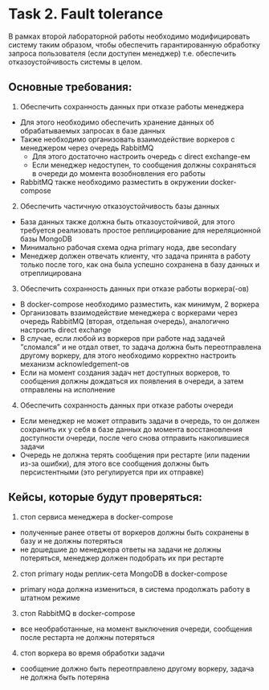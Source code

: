 # Task 2.  Fault tolerance
В рамках второй лабораторной работы необходимо модифицировать систему таким образом, чтобы обеспечить гарантированную обработку запроса пользователя (если доступен менеджер) т.е. обеспечить отказоустойчивость системы в целом.

## Основные требования:
1. Обеспечить сохранность данных при отказе работы менеджера
* Для этого необходимо обеспечить хранение данных об обрабатываемых запросах в базе данных
* Также необходимо организовать взаимодействие воркеров с менеджером через очередь RabbitMQ
    + Для этого достаточно настроить очередь с direct exchange-ем
    + Если менеджер недоступен, то сообщения должны сохраняться в очереди до момента возобновления его работы
* RabbitMQ также необходимо разместить в окружении docker-compose
2. Обеспечить частичную отказоустойчивость базы данных
* База данных также должна быть отказоустойчивой, для этого требуется реализовать простое реплицирование для нереляционной базы MongoDB
* Минимально рабочая схема одна primary нода, две secondary
* Менеджер должен отвечать клиенту, что задача принята в работу только после того, как она была успешно сохранена в базу данных и отреплицирована
3. Обеспечить сохранность данных при отказе работы воркера(-ов)
* В docker-compose необходимо разместить, как минимум, 2 воркера
* Организовать взаимодействие менеджера с воркерами через очередь RabbitMQ (вторая, отдельная очередь), аналогично настроить direct exchange
* В случае, если любой из воркеров при работе над задачей ”cломался” и не отдал ответ, то задача должна быть переотправлена другому воркеру, для этого необходимо корректно настроить механизм acknowledgement-ов
* Если на момент создания задач нет доступных воркеров, то сообщения должны дождаться их появления в очереди, а затем отправлены на исполнение
4. Обеспечить сохранность данных при отказе работы очереди
* Если менеджер не может отправить задачи в очередь, то он должен сохранить их у себя в базе данных до момента восстановления доступности очереди, после чего снова отправить накопившиеся задачи
* Очередь не должна терять сообщения при рестарте (или падении из-за ошибки), для этого все сообщения должны быть персистентными (это регулируется при их отправке)

## Кейсы, которые будут проверяться:
1. стоп сервиса менеджера в docker-compose 
* полученные ранее ответы от воркеров должны быть сохранены в базу и не должны потеряться
* не дошедшие до менеджера ответы на задачи не должны потеряться, менеджер должен подобрать их при рестарте
2. стоп primary ноды реплик-сета MongoDB в docker-compose 
* primary нода должна измениться, в система продолжать работу в штатном режиме
3. стоп RabbitMQ в docker-compose
* все необработанные, на момент выключения очереди, сообщения после рестарта не должны потеряться
4. стоп воркера во время обработки задачи
* сообщение должно быть переотправлено другому воркеру, задача не должна быть потеряна
